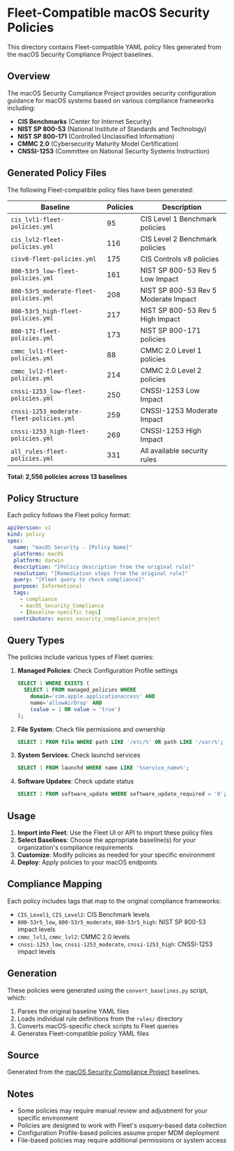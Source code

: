 # Fleet-Compatible macOS Security Policies

This directory contains Fleet-compatible YAML policy files generated from the macOS Security Compliance Project baselines.

## Overview

The macOS Security Compliance Project provides security configuration guidance for macOS systems based on various compliance frameworks including:

- **CIS Benchmarks** (Center for Internet Security)
- **NIST SP 800-53** (National Institute of Standards and Technology)
- **NIST SP 800-171** (Controlled Unclassified Information)
- **CMMC 2.0** (Cybersecurity Maturity Model Certification)
- **CNSSI-1253** (Committee on National Security Systems Instruction)

## Generated Policy Files

The following Fleet-compatible policy files have been generated:

| Baseline | Policies | Description |
|----------|----------|-------------|
| `cis_lvl1-fleet-policies.yml` | 95 | CIS Level 1 Benchmark policies |
| `cis_lvl2-fleet-policies.yml` | 116 | CIS Level 2 Benchmark policies |
| `cisv8-fleet-policies.yml` | 175 | CIS Controls v8 policies |
| `800-53r5_low-fleet-policies.yml` | 161 | NIST SP 800-53 Rev 5 Low Impact |
| `800-53r5_moderate-fleet-policies.yml` | 208 | NIST SP 800-53 Rev 5 Moderate Impact |
| `800-53r5_high-fleet-policies.yml` | 217 | NIST SP 800-53 Rev 5 High Impact |
| `800-171-fleet-policies.yml` | 173 | NIST SP 800-171 policies |
| `cmmc_lvl1-fleet-policies.yml` | 88 | CMMC 2.0 Level 1 policies |
| `cmmc_lvl2-fleet-policies.yml` | 214 | CMMC 2.0 Level 2 policies |
| `cnssi-1253_low-fleet-policies.yml` | 250 | CNSSI-1253 Low Impact |
| `cnssi-1253_moderate-fleet-policies.yml` | 259 | CNSSI-1253 Moderate Impact |
| `cnssi-1253_high-fleet-policies.yml` | 269 | CNSSI-1253 High Impact |
| `all_rules-fleet-policies.yml` | 331 | All available security rules |

**Total: 2,556 policies across 13 baselines**

## Policy Structure

Each policy follows the Fleet policy format:

```yaml
apiVersion: v1
kind: policy
spec:
  name: "macOS Security - [Policy Name]"
  platforms: macOS
  platform: darwin
  description: "[Policy description from the original rule]"
  resolution: "[Remediation steps from the original rule]"
  query: "[Fleet query to check compliance]"
  purpose: Informational
  tags:
    - compliance
    - macOS_Security_Compliance
    - [Baseline-specific tags]
  contributors: macos_security_compliance_project
```

## Query Types

The policies include various types of Fleet queries:

1. **Managed Policies**: Check Configuration Profile settings
   ```sql
   SELECT 1 WHERE EXISTS (
     SELECT 1 FROM managed_policies WHERE 
       domain='com.apple.applicationaccess' AND 
       name='allowAirDrop' AND 
       (value = 1 OR value = 'true')
   );
   ```

2. **File System**: Check file permissions and ownership
   ```sql
   SELECT 1 FROM file WHERE path LIKE '/etc/%' OR path LIKE '/var/%';
   ```

3. **System Services**: Check launchd services
   ```sql
   SELECT 1 FROM launchd WHERE name LIKE '%service_name%';
   ```

4. **Software Updates**: Check update status
   ```sql
   SELECT 1 FROM software_update WHERE software_update_required = '0';
   ```

## Usage

1. **Import into Fleet**: Use the Fleet UI or API to import these policy files
2. **Select Baselines**: Choose the appropriate baseline(s) for your organization's compliance requirements
3. **Customize**: Modify policies as needed for your specific environment
4. **Deploy**: Apply policies to your macOS endpoints

## Compliance Mapping

Each policy includes tags that map to the original compliance frameworks:

- `CIS_Level1`, `CIS_Level2`: CIS Benchmark levels
- `800-53r5_low`, `800-53r5_moderate`, `800-53r5_high`: NIST SP 800-53 impact levels
- `cmmc_lvl1`, `cmmc_lvl2`: CMMC 2.0 levels
- `cnssi-1253_low`, `cnssi-1253_moderate`, `cnssi-1253_high`: CNSSI-1253 impact levels

## Generation

These policies were generated using the `convert_baselines.py` script, which:

1. Parses the original baseline YAML files
2. Loads individual rule definitions from the `rules/` directory
3. Converts macOS-specific check scripts to Fleet queries
4. Generates Fleet-compatible policy YAML files

## Source

Generated from the [macOS Security Compliance Project](https://github.com/usnistgov/macos_security) baselines.

## Notes

- Some policies may require manual review and adjustment for your specific environment
- Policies are designed to work with Fleet's osquery-based data collection
- Configuration Profile-based policies assume proper MDM deployment
- File-based policies may require additional permissions or system access
